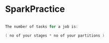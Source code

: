 # SparkPractice


```scala

The number of tasks for a job is:

( no of your stages * no of your partitions )

```

